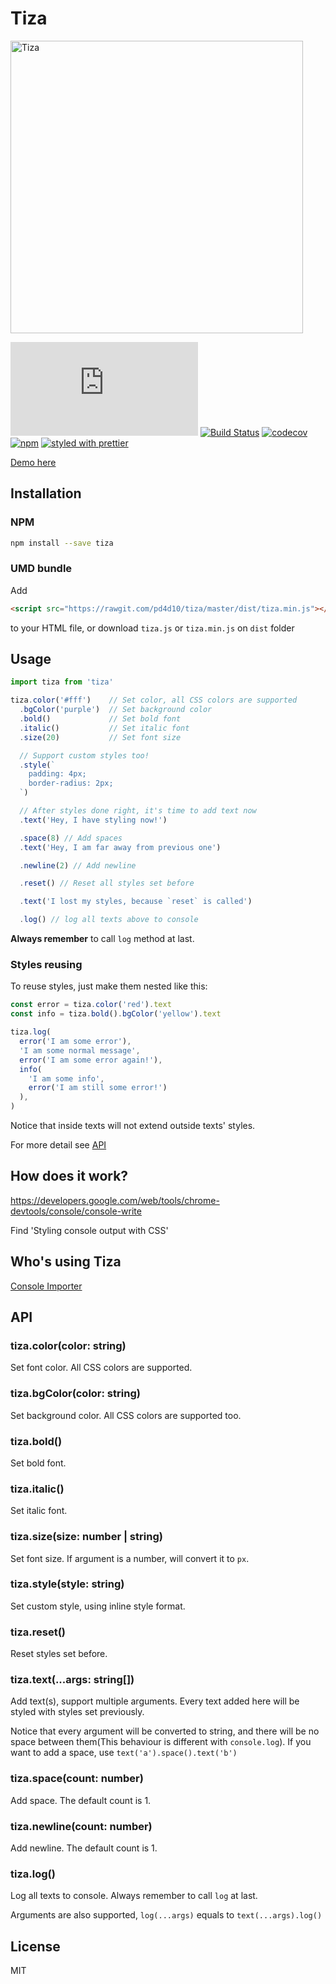 # Tiza

[<img src="https://raw.githubusercontent.com/pd4d10/tiza/master/assets/demo.png" alt="Tiza" width="468">](https://pd4d10.github.io/tiza/)

[![gzip size](http://img.badgesize.io/pd4d10/tiza/master/dist/tiza.min.js?compression=gzip)](https://raw.githubusercontent.com/pd4d10/tiza/master/dist/tiza.min.js)
[![Build Status](https://travis-ci.org/pd4d10/tiza.svg?branch=master)](https://travis-ci.org/pd4d10/tiza)
[![codecov](https://codecov.io/gh/pd4d10/tiza/branch/master/graph/badge.svg)](https://codecov.io/gh/pd4d10/tiza)
[![npm](https://img.shields.io/npm/v/tiza.svg)](https://www.npmjs.com/package/tiza)
[![styled with prettier](https://img.shields.io/badge/styled_with-prettier-ff69b4.svg)](https://github.com/prettier/prettier)

[Demo here](https://pd4d10.github.io/tiza/)

## Installation

### NPM

```sh
npm install --save tiza
```

### UMD bundle

Add

```html
<script src="https://rawgit.com/pd4d10/tiza/master/dist/tiza.min.js"></script>
```

to your HTML file, or download `tiza.js` or `tiza.min.js` on `dist` folder

## Usage

```js
import tiza from 'tiza'

tiza.color('#fff')    // Set color, all CSS colors are supported
  .bgColor('purple')  // Set background color
  .bold()             // Set bold font
  .italic()           // Set italic font
  .size(20)           // Set font size

  // Support custom styles too!
  .style(`
    padding: 4px;
    border-radius: 2px;
  `)

  // After styles done right, it's time to add text now
  .text('Hey, I have styling now!')

  .space(8) // Add spaces
  .text('Hey, I am far away from previous one')

  .newline(2) // Add newline

  .reset() // Reset all styles set before

  .text('I lost my styles, because `reset` is called')

  .log() // log all texts above to console
```

**Always remember** to call `log` method at last.

### Styles reusing

To reuse styles, just make them nested like this:

```js
const error = tiza.color('red').text
const info = tiza.bold().bgColor('yellow').text

tiza.log(
  error('I am some error'),
  'I am some normal message',
  error('I am some error again!'),
  info(
    'I am some info',
    error('I am still some error!')
  ),
)
```

Notice that inside texts will not extend outside texts' styles.

For more detail see [API](#api)

## How does it work?

https://developers.google.com/web/tools/chrome-devtools/console/console-write

Find 'Styling console output with CSS'

## Who's using Tiza

[Console Importer](https://github.com/pd4d10/console-importer)

## API

### tiza.color(color: string)

Set font color. All CSS colors are supported.

### tiza.bgColor(color: string)

Set background color. All CSS colors are supported too.

### tiza.bold()

Set bold font.

### tiza.italic()

Set italic font.

### tiza.size(size: number | string)

Set font size. If argument is a number, will convert it to `px`.

### tiza.style(style: string)

Set custom style, using inline style format.

### tiza.reset()

Reset styles set before.

### tiza.text(...args: string[])

Add text(s), support multiple arguments. Every text added here will be styled with styles set previously.

Notice that every argument will be converted to string, and there will be no space between them(This behaviour is different with `console.log`). If you want to add a space, use `text('a').space().text('b')`

### tiza.space(count: number)

Add space. The default count is 1.

### tiza.newline(count: number)

Add newline. The default count is 1.

### tiza.log()

Log all texts to console. Always remember to call `log` at last.

Arguments are also supported, `log(...args)` equals to `text(...args).log()`

## License

MIT
